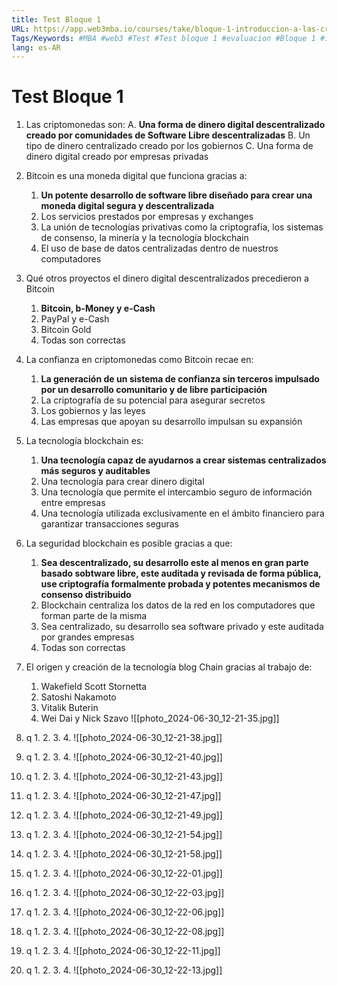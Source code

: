 ```yaml
---
title: Test Bloque 1
URL: https://app.web3mba.io/courses/take/bloque-1-introduccion-a-las-criptomonedas/multimedia/38906665-autoevaluacion-bloque-1
Tags/Keywords: #MBA #web3 #Test #Test bloque 1 #evaluacion #Bloque 1 #introduccion criptomonedas
lang: es-AR
---
```

# Test Bloque 1
1. Las criptomonedas son:
	A. **Una forma de dinero digital descentralizado creado por comunidades de Software Libre descentralizadas**
	B. Un tipo de dinero centralizado creado por los gobiernos
	C. Una forma de dinero digital creado por empresas privadas

2. Bitcoin es una moneda digital que funciona gracias a:
	1. **Un potente desarrollo de software libre diseñado para crear una moneda digital segura y descentralizada**
	2. Los servicios prestados por empresas y exchanges
	3. La unión de tecnologías privativas como la criptografía, los sistemas de consenso, la minería y la tecnología blockchain
	4. El uso de base de datos centralizadas dentro de nuestros computadores

3. Qué otros proyectos el dinero digital descentralizados precedieron a Bitcoin
	1. **Bitcoin, b-Money y e-Cash**
	2. PayPal y e-Cash
	3. Bitcoin Gold
	4. Todas son correctas

4. La confianza en criptomonedas como Bitcoin recae en:
	1. **La generación de un sistema de confianza sin terceros impulsado por un desarrollo comunitario y de libre participación**
	2. La criptografía de su potencial para asegurar secretos
	3. Los gobiernos y las leyes
	4. Las empresas que apoyan su desarrollo impulsan su expansión

5. La tecnología blockchain es:
	1. **Una tecnología capaz de ayudarnos a crear sistemas centralizados más seguros y auditables**
	2. Una tecnología para crear dinero digital
	3. Una tecnología que permite el intercambio seguro de información entre empresas
	4. Una tecnología utilizada exclusivamente en el ámbito financiero para garantizar transacciones seguras
6. La seguridad blockchain es posible gracias a que:
	1. **Sea descentralizado, su desarrollo este al menos en gran parte basado sobtware libre, este auditada y revisada de forma pública, use criptografía formalmente probada y potentes mecanismos de consenso distribuido**
	2. Blockchain centraliza los datos de la red en los computadores que forman parte de la misma
	3. Sea centralizado, su desarrollo sea software privado y este auditada por grandes empresas
	4. Todas son correctas
7. El origen y creación de la tecnología blog Chain gracias al trabajo de:
	1. Wakefield Scott Stornetta
	2. Satoshi Nakamoto
	3. Vitalik Buterin
	4. Wei Dai y Nick Szavo
![[photo_2024-06-30_12-21-35.jpg]]
8. q
	1. 
	2. 
	3. 
	4. 
![[photo_2024-06-30_12-21-38.jpg]]
9. q
	1. 
	2. 
	3. 
	4. 
![[photo_2024-06-30_12-21-40.jpg]]
10. q
	1. 
	2. 
	3. 
	4. 
![[photo_2024-06-30_12-21-43.jpg]]
11. q
	1. 
	2. 
	3. 
	4. 
![[photo_2024-06-30_12-21-47.jpg]]
12. q
	1. 
	2. 
	3. 
	4. 
![[photo_2024-06-30_12-21-49.jpg]]
13. q
	1. 
	2. 
	3. 
	4. 
![[photo_2024-06-30_12-21-54.jpg]]
14. q
	1. 
	2. 
	3. 
	4. 
![[photo_2024-06-30_12-21-58.jpg]]
15. q
	1. 
	2. 
	3. 
	4. 
![[photo_2024-06-30_12-22-01.jpg]]
16. q
	1. 
	2. 
	3. 
	4. 
![[photo_2024-06-30_12-22-03.jpg]]
17. q
	1. 
	2. 
	3. 
	4. 
![[photo_2024-06-30_12-22-06.jpg]]
18. q
	1. 
	2. 
	3. 
	4. 
![[photo_2024-06-30_12-22-08.jpg]]
19. q
	1. 
	2. 
	3. 
	4. 
![[photo_2024-06-30_12-22-11.jpg]]
20. q
	1. 
	2. 
	3. 
	4. 
![[photo_2024-06-30_12-22-13.jpg]]